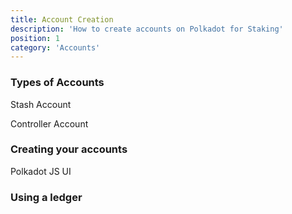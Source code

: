 ```yaml
---
title: Account Creation
description: 'How to create accounts on Polkadot for Staking'
position: 1
category: 'Accounts'
---
```


### Types of Accounts

Stash Account

Controller Account

### Creating your accounts

Polkadot JS UI

### Using a ledger





